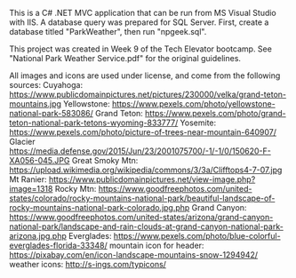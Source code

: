 This is a C# .NET MVC application that can be run from MS Visual Studio with IIS. A database query was prepared for SQL Server. First, create a database titled "ParkWeather", then run "npgeek.sql".

This project was created in Week 9 of the Tech Elevator bootcamp. See	"National Park Weather Service.pdf" for the original guidelines.

All images and icons are used under license, and come from the following sources:
Cuyahoga: https://www.publicdomainpictures.net/pictures/230000/velka/grand-teton-mountains.jpg
Yellowstone: https://www.pexels.com/photo/yellowstone-national-park-583086/
Grand Teton: https://www.pexels.com/photo/grand-teton-national-park-tetons-wyoming-833777/
Yosemite: https://www.pexels.com/photo/picture-of-trees-near-mountain-640907/
Glacier https://media.defense.gov/2015/Jun/23/2001075700/-1/-1/0/150620-F-XA056-045.JPG
Great Smoky Mtn: https://upload.wikimedia.org/wikipedia/commons/3/3a/Clifftops4-7-07.jpg
Mt Ranier: https://www.publicdomainpictures.net/view-image.php?image=1318
Rocky Mtn: https://www.goodfreephotos.com/united-states/colorado/rocky-mountains-national-park/beautiful-landscape-of-rocky-mountains-national-park-colorado.jpg.php
Grand Canyon: https://www.goodfreephotos.com/united-states/arizona/grand-canyon-national-park/landscape-and-rain-clouds-at-grand-canyon-national-park-arizona.jpg.php
Everglades: https://www.pexels.com/photo/blue-colorful-everglades-florida-33348/
mountain icon for header: https://pixabay.com/en/icon-landscape-mountains-snow-1294942/
weather icons: http://s-ings.com/typicons/
